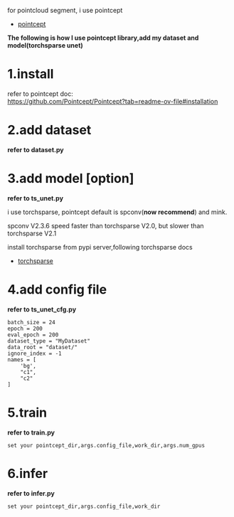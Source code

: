 for pointcloud segment, i use pointcept
* [pointcept](https://github.com/Pointcept/Pointcept) 


**The following is how I use pointcept library,add my dataset and model(torchsparse unet)**

# 1.install
refer to pointcept doc:  
https://github.com/Pointcept/Pointcept?tab=readme-ov-file#installation

# 2.add dataset
**refer to dataset.py**

# 3.add  model [option]
**refer to ts_unet.py**

i use torchsparse, pointcept default is spconv(**now recommend**) and mink. 

spconv V2.3.6 speed faster than torchsparse V2.0, but slower than torchsparse V2.1

install torchsparse from pypi server,following torchsparse docs

* [torchsparse](https://github.com/mit-han-lab/torchsparse)  


# 4.add config file
**refer to ts_unet_cfg.py**

```
batch_size = 24
epoch = 200
eval_epoch = 200
dataset_type = "MyDataset"
data_root = "dataset/"
ignore_index = -1
names = [
    'bg',
    "c1",
    "c2"
]

```

# 5.train
**refer to train.py**
```
set your pointcept_dir,args.config_file,work_dir,args.num_gpus

```

# 6.infer
**refer to infer.py**
```
set your pointcept_dir,args.config_file,work_dir
```





